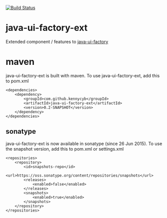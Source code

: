 [![Build Status](https://travis-ci.org/kennycyb/java-ui-factory-ext.svg)](https://travis-ci.org/kennycyb/java-ui-factory-ext)

# java-ui-factory-ext
Extended component / features to [java-ui-factory](https://github.com/kennycyb/java-ui-factory)

# maven
java-ui-factory-ext is built with maven.  To use java-ui-factory-ext, add this to pom.xml
```
<dependencies>
	<dependency>
		<groupId>com.github.kennycyb</groupId>
		<artifactId>java-ui-factory-ext</artifactId>
		<version>0.2-SNAPSHOT</version>
	</dependency>
</dependencies>
```

## sonatype
java-ui-factory-ext is now available in sonatype (since 26 Jun 2015).  To use the snapshot version, add this to pom.xml or settings.xml

```
<repositories>
	<repository>
		<id>snapshots-repo</id>
		<url>https://oss.sonatype.org/content/repositories/snapshots</url>
		<releases>
			<enabled>false</enabled>
		</releases>
		<snapshots>
			<enabled>true</enabled>
		</snapshots>
	</repository>
</repositories>
```
